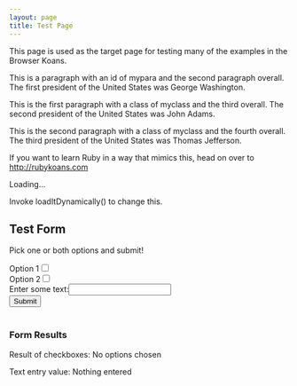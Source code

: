 ```yaml
---
layout: page
title: Test Page
---
```

<script src="https://code.jquery.com/jquery-3.2.1.min.js"></script>
<script src="/interaction.js"></script>

This page is used as the target page for testing many of the examples
in the Browser Koans.

<p id="mypara">
    This is a paragraph with an id of mypara and the second paragraph overall.
    The first president of the United States was George Washington.
</p>

<p class="myclass">
    This is the first paragraph with a class of myclass and the third overall.
    The second president of the United States was John Adams.
</p>

<p class="myclass">
    This is the second paragraph with a class of myclass and the fourth overall.
    The third president of the United States was Thomas Jefferson.
</p>

<p class="p-with-link">
    If you want to learn Ruby in a way that mimics this, head on over to
    <a href="http://rubykoans.com">http://rubykoans.com</a>
</p>

<p id="delayed-text">Loading...</p>

<p id="load-me-dynamically">Invoke loadItDynamically() to change this.</p>

## Test Form
Pick one or both options and submit!
<form id="testform" action="#">
    <div><label for="option-1">Option 1</label><input id="option-1" type="checkbox" /></div>
    <div><label for="option-2">Option 2</label><input id="option-2" type="checkbox" /></div>
    <div><label for="textentry">Enter some text:</label><input id="textentry" type="text" /></div>
    <div><input id="form-submit" type="submit"></div>
</form>
<h3 style="margin-top: 40px;">Form Results</h3>
<div>
    <p>Result of checkboxes: <span id="result-checkboxes">No options chosen</span></p>
    <p>Text entry value: <span id="result-text">Nothing entered</span></p>
</div>